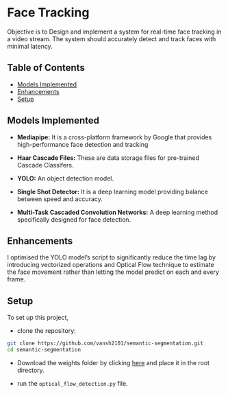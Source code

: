 
# Face Tracking

Objective is to Design and implement a system for real-time face tracking in a video stream. The system should accurately detect and track faces with minimal latency.



## Table of Contents

* [Models Implemented](#models-implemented)
* [Enhancements](#enhancements)
* [Setup](#setup)


## Models Implemented
* **Mediapipe:** It is a cross-platform framework by Google that provides high-performance face detection and tracking

* **Haar Cascade Files:** These are data storage files for pre-trained Cascade Classifers.

* **YOLO:** An object detection model.

* **Single Shot Detector:** It is a deep learning model providing balance between speed and accuracy.

* **Multi-Task Cascaded Convolution Networks:** A deep learning method specifically designed for face detection.


## Enhancements
I optimised the YOLO model’s script to significantly reduce the time lag by introducing vectorized operations and Optical Flow technique to estimate the face movement rather than letting the model predict on each and every frame.


## Setup

To set up this project, 
* clone the repository:

```bash
git clone https://github.com/vansh2101/semantic-segmentation.git
cd semantic-segmentation
```

* Download the weights folder by clicking [here](https://drive.google.com/drive/folders/1PcuLiormZ3QGTbRrIgPuyAyDjEYZW-bt?usp=drive_link) and place it in the root directory.

* run the `optical_flow_detection.py` file.
    
